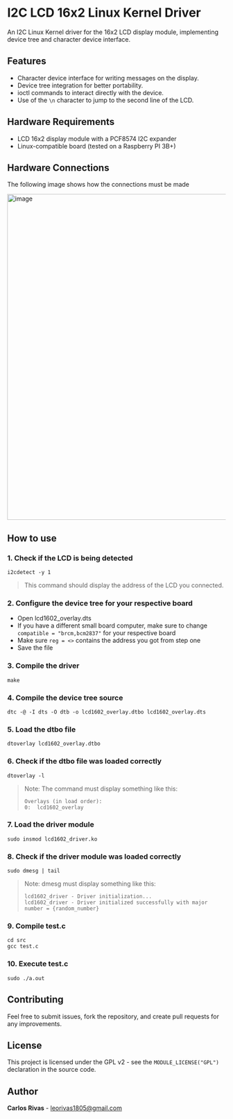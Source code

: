 # I2C LCD 16x2 Linux Kernel Driver

An I2C Linux Kernel driver for the 16x2 LCD display module, implementing device tree and character device interface.

## Features

- Character device interface for writing messages on the display.
- Device tree integration for better portability.
- ioctl commands to interact directly with the device.
- Use of the `\n` character to jump to the second line of the LCD.

## Hardware Requirements

- LCD 16x2 display module with a PCF8574 I2C expander
- Linux-compatible board (tested on a Raspberry PI 3B+)

## Hardware Connections

The following image shows how the connections must be made

<img width="1189" height="751" alt="image" src="https://github.com/user-attachments/assets/263b1420-b406-49fd-a804-6d221e83dbce" />

## How to use

### 1. Check if the LCD is being detected
```
i2cdetect -y 1
```
> This command should display the address of the LCD you connected.

### 2. Configure the device tree for your respective board
- Open lcd1602_overlay.dts
- If you have a different small board computer, make sure to change `compatible = "brcm,bcm2837"` for your respective board
- Make sure `reg = <>` contains the address you got from step one
- Save the file

### 3. Compile the driver
```
make
```

### 4. Compile the device tree source
```
dtc -@ -I dts -O dtb -o lcd1602_overlay.dtbo lcd1602_overlay.dts
```

### 5. Load the dtbo file
```
dtoverlay lcd1602_overlay.dtbo
```

### 6. Check if the dtbo file was loaded correctly
```
dtoverlay -l
```
> Note: The command must display something like this:
> ```
> Overlays (in load order):
> 0:  lcd1602_overlay
> ```

### 7. Load the driver module
```
sudo insmod lcd1602_driver.ko
```

### 8. Check if the driver module was loaded correctly
```
sudo dmesg | tail
```
> Note: dmesg must display something like this:
> ```
> lcd1602_driver - Driver initialization...
> lcd1602_driver - Driver initialized successfully with major number = {random_number}
> ```

### 9. Compile test.c 
```
cd src
gcc test.c
```

### 10. Execute test.c
```
sudo ./a.out
```

## Contributing

Feel free to submit issues, fork the repository, and create pull requests for any improvements.

## License

This project is licensed under the GPL v2 - see the `MODULE_LICENSE("GPL")` declaration in the source code.

## Author

**Carlos Rivas** - [leorivas1805@gmail.com](mailto:leorivas1805@gmail.com)
